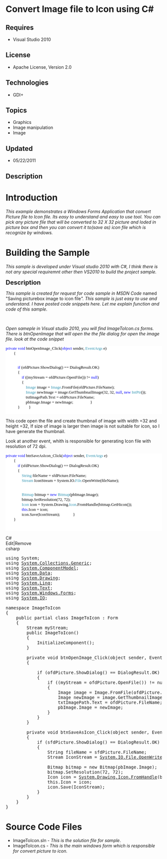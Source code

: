 # Convert Image file to Icon using C#
## Requires
- Visual Studio 2010
## License
- Apache License, Version 2.0
## Technologies
- GDI+
## Topics
- Graphics
- Image manipulation
- Image
## Updated
- 05/22/2011
## Description

<h1>Introduction</h1>
<p><em>This example </em><em>demonstrates a Windows Forms Application that convert Picture file to Icon file. Its easy to understand and easy to use tool. You can pick any picture file that will be converted to 32 X 32 picture and loded in picture box and then
 you can convert it to(save as) icon file which is recognize by windows.</em></p>
<h1><span>Building the Sample</span></h1>
<p><em>This sample is developed under Visual studio 2010 with C#, I think there is not any special requiremnt other then VS2010 to build the project sample.<br>
</em></p>
<p><span style="font-size:20px; font-weight:bold">Description</span></p>
<p><em>This sample is created for request for code sample in MSDN Code </em>named &quot;Saving picturebox image to icon file<em>&quot;. This sample is just easy to use and understand. I have posted code snippets here. Let me explain function and code of this sample.</em></p>
<p>&nbsp;</p>
<p><em>Open sameple in Visual studio 2010, you will find ImageToIcon.cs forms. There is btnOpenImage that will open the the file dialog for open the image file. look at the code snippet
</em></p>
<pre style="font-family:Consolas; font-size:13; color:black; background:white"><span style="color:blue">private</span>&nbsp;<span style="color:blue">void</span>&nbsp;btnOpenImage_Click(<span style="color:blue">object</span>&nbsp;sender,&nbsp;<span style="color:#2b91af">EventArgs</span>&nbsp;e)
&nbsp;&nbsp;&nbsp;&nbsp;&nbsp;&nbsp;&nbsp;&nbsp;{
 
&nbsp;&nbsp;&nbsp;&nbsp;&nbsp;&nbsp;&nbsp;&nbsp;&nbsp;&nbsp;&nbsp;&nbsp;<span style="color:blue">if</span>&nbsp;(ofdPicture.ShowDialog()&nbsp;==&nbsp;DialogResult.OK)
&nbsp;&nbsp;&nbsp;&nbsp;&nbsp;&nbsp;&nbsp;&nbsp;&nbsp;&nbsp;&nbsp;&nbsp;{
&nbsp;&nbsp;&nbsp;&nbsp;&nbsp;&nbsp;&nbsp;&nbsp;&nbsp;&nbsp;&nbsp;&nbsp;&nbsp;&nbsp;&nbsp;&nbsp;<span style="color:blue">if</span>&nbsp;((myStream&nbsp;=&nbsp;ofdPicture.OpenFile())&nbsp;!=&nbsp;<span style="color:blue">null</span>)
&nbsp;&nbsp;&nbsp;&nbsp;&nbsp;&nbsp;&nbsp;&nbsp;&nbsp;&nbsp;&nbsp;&nbsp;&nbsp;&nbsp;&nbsp;&nbsp;{
&nbsp;&nbsp;&nbsp;&nbsp;&nbsp;&nbsp;&nbsp;&nbsp;&nbsp;&nbsp;&nbsp;&nbsp;&nbsp;&nbsp;&nbsp;&nbsp;&nbsp;&nbsp;&nbsp;&nbsp;<span style="color:#2b91af">Image</span>&nbsp;image&nbsp;=&nbsp;<span style="color:#2b91af">Image</span>.FromFile(ofdPicture.FileName);
&nbsp;&nbsp;&nbsp;&nbsp;&nbsp;&nbsp;&nbsp;&nbsp;&nbsp;&nbsp;&nbsp;&nbsp;&nbsp;&nbsp;&nbsp;&nbsp;&nbsp;&nbsp;&nbsp;&nbsp;<span style="color:#2b91af">Image</span>&nbsp;newImage&nbsp;=&nbsp;image.GetThumbnailImage(32,&nbsp;32,&nbsp;<span style="color:blue">null</span>,&nbsp;<span style="color:blue">new</span>&nbsp;<span style="color:#2b91af">IntPtr</span>());
&nbsp;&nbsp;&nbsp;&nbsp;&nbsp;&nbsp;&nbsp;&nbsp;&nbsp;&nbsp;&nbsp;&nbsp;&nbsp;&nbsp;&nbsp;&nbsp;&nbsp;&nbsp;&nbsp;&nbsp;txtImagePath.Text&nbsp;=&nbsp;ofdPicture.FileName;
&nbsp;&nbsp;&nbsp;&nbsp;&nbsp;&nbsp;&nbsp;&nbsp;&nbsp;&nbsp;&nbsp;&nbsp;&nbsp;&nbsp;&nbsp;&nbsp;&nbsp;&nbsp;&nbsp;&nbsp;pbImage.Image&nbsp;=&nbsp;newImage;
&nbsp;&nbsp;&nbsp;&nbsp;&nbsp;&nbsp;&nbsp;&nbsp;&nbsp;&nbsp;&nbsp;&nbsp;&nbsp;&nbsp;&nbsp;&nbsp;}
&nbsp;&nbsp;&nbsp;&nbsp;&nbsp;&nbsp;&nbsp;&nbsp;&nbsp;&nbsp;&nbsp;&nbsp;}
&nbsp;&nbsp;&nbsp;&nbsp;&nbsp;&nbsp;&nbsp;&nbsp;}<em> <br></em></pre>
<p>This code open the file and create thumbnail of image with width =32 and height =32, If size of image is larger then image is not suitable for icon, so I have generate the thumbnail.</p>
<p>Look at another event, whith is responsible for generating Icon file with resolution of 72 dpi.</p>
<pre style="font-family:Consolas; font-size:13; color:black; background:white"><span style="color:blue">private</span>&nbsp;<span style="color:blue">void</span>&nbsp;btnSaveAsIcon_Click(<span style="color:blue">object</span>&nbsp;sender,&nbsp;<span style="color:#2b91af">EventArgs</span>&nbsp;e)
&nbsp;&nbsp;&nbsp;&nbsp;&nbsp;&nbsp;&nbsp;&nbsp;{
&nbsp;&nbsp;&nbsp;&nbsp;&nbsp;&nbsp;&nbsp;&nbsp;&nbsp;&nbsp;&nbsp;&nbsp;<span style="color:blue">if</span>&nbsp;(sfdPicture.ShowDialog()&nbsp;==&nbsp;DialogResult.OK)
&nbsp;&nbsp;&nbsp;&nbsp;&nbsp;&nbsp;&nbsp;&nbsp;&nbsp;&nbsp;&nbsp;&nbsp;{
&nbsp;&nbsp;&nbsp;&nbsp;&nbsp;&nbsp;&nbsp;&nbsp;&nbsp;&nbsp;&nbsp;&nbsp;&nbsp;&nbsp;&nbsp;&nbsp;<span style="color:#2b91af">String</span>&nbsp;fileName&nbsp;=&nbsp;sfdPicture.FileName;
&nbsp;&nbsp;&nbsp;&nbsp;&nbsp;&nbsp;&nbsp;&nbsp;&nbsp;&nbsp;&nbsp;&nbsp;&nbsp;&nbsp;&nbsp;&nbsp;<span style="color:#2b91af">Stream</span>&nbsp;IconStream&nbsp;=&nbsp;System.IO.<span style="color:#2b91af">File</span>.OpenWrite(fileName);
 
&nbsp;&nbsp;&nbsp;&nbsp;&nbsp;&nbsp;&nbsp;&nbsp;&nbsp;&nbsp;&nbsp;&nbsp;&nbsp;&nbsp;&nbsp;&nbsp;<span style="color:#2b91af">Bitmap</span>&nbsp;bitmap&nbsp;=&nbsp;<span style="color:blue">new</span>&nbsp;<span style="color:#2b91af">Bitmap</span>(pbImage.Image);
&nbsp;&nbsp;&nbsp;&nbsp;&nbsp;&nbsp;&nbsp;&nbsp;&nbsp;&nbsp;&nbsp;&nbsp;&nbsp;&nbsp;&nbsp;&nbsp;bitmap.SetResolution(72,&nbsp;72);
&nbsp;&nbsp;&nbsp;&nbsp;&nbsp;&nbsp;&nbsp;&nbsp;&nbsp;&nbsp;&nbsp;&nbsp;&nbsp;&nbsp;&nbsp;&nbsp;<span style="color:#2b91af">Icon</span>&nbsp;icon&nbsp;=&nbsp;System.Drawing.<span style="color:#2b91af">Icon</span>.FromHandle(bitmap.GetHicon());
&nbsp;&nbsp;&nbsp;&nbsp;&nbsp;&nbsp;&nbsp;&nbsp;&nbsp;&nbsp;&nbsp;&nbsp;&nbsp;&nbsp;&nbsp;&nbsp;<span style="color:blue">this</span>.Icon&nbsp;=&nbsp;icon;
&nbsp;&nbsp;&nbsp;&nbsp;&nbsp;&nbsp;&nbsp;&nbsp;&nbsp;&nbsp;&nbsp;&nbsp;&nbsp;&nbsp;&nbsp;&nbsp;icon.Save(IconStream);
&nbsp;&nbsp;&nbsp;&nbsp;&nbsp;&nbsp;&nbsp;&nbsp;&nbsp;&nbsp;&nbsp;&nbsp;}
&nbsp;&nbsp;&nbsp;&nbsp;&nbsp;&nbsp;&nbsp;&nbsp;}<br><br></pre>
<div class="scriptcode">
<div class="pluginEditHolder" pluginCommand="mceScriptCode">
<div class="title"><span>C#</span></div>
<div class="pluginLinkHolder"><span class="pluginEditHolderLink">Edit</span>|<span class="pluginRemoveHolderLink">Remove</span></div>
<span class="hidden">csharp</span>

<div class="preview">
<pre id="codePreview" class="csharp"><span class="cs__keyword">using</span>&nbsp;System;&nbsp;
<span class="cs__keyword">using</span>&nbsp;<a class="libraryLink" href="http://msdn.microsoft.com/en-US/library/System.Collections.Generic.aspx" target="_blank" title="Auto generated link to System.Collections.Generic">System.Collections.Generic</a>;&nbsp;
<span class="cs__keyword">using</span>&nbsp;<a class="libraryLink" href="http://msdn.microsoft.com/en-US/library/System.ComponentModel.aspx" target="_blank" title="Auto generated link to System.ComponentModel">System.ComponentModel</a>;&nbsp;
<span class="cs__keyword">using</span>&nbsp;<a class="libraryLink" href="http://msdn.microsoft.com/en-US/library/System.Data.aspx" target="_blank" title="Auto generated link to System.Data">System.Data</a>;&nbsp;
<span class="cs__keyword">using</span>&nbsp;<a class="libraryLink" href="http://msdn.microsoft.com/en-US/library/System.Drawing.aspx" target="_blank" title="Auto generated link to System.Drawing">System.Drawing</a>;&nbsp;
<span class="cs__keyword">using</span>&nbsp;<a class="libraryLink" href="http://msdn.microsoft.com/en-US/library/System.Linq.aspx" target="_blank" title="Auto generated link to System.Linq">System.Linq</a>;&nbsp;
<span class="cs__keyword">using</span>&nbsp;<a class="libraryLink" href="http://msdn.microsoft.com/en-US/library/System.Text.aspx" target="_blank" title="Auto generated link to System.Text">System.Text</a>;&nbsp;
<span class="cs__keyword">using</span>&nbsp;<a class="libraryLink" href="http://msdn.microsoft.com/en-US/library/System.Windows.Forms.aspx" target="_blank" title="Auto generated link to System.Windows.Forms">System.Windows.Forms</a>;&nbsp;
<span class="cs__keyword">using</span>&nbsp;<a class="libraryLink" href="http://msdn.microsoft.com/en-US/library/System.IO.aspx" target="_blank" title="Auto generated link to System.IO">System.IO</a>;&nbsp;
&nbsp;
<span class="cs__keyword">namespace</span>&nbsp;ImageToIcon&nbsp;
{&nbsp;
&nbsp;&nbsp;&nbsp;&nbsp;<span class="cs__keyword">public</span>&nbsp;partial&nbsp;<span class="cs__keyword">class</span>&nbsp;ImageToIcon&nbsp;:&nbsp;Form&nbsp;
&nbsp;&nbsp;&nbsp;&nbsp;{&nbsp;
&nbsp;&nbsp;&nbsp;&nbsp;&nbsp;&nbsp;&nbsp;&nbsp;Stream&nbsp;myStream;&nbsp;
&nbsp;&nbsp;&nbsp;&nbsp;&nbsp;&nbsp;&nbsp;&nbsp;<span class="cs__keyword">public</span>&nbsp;ImageToIcon()&nbsp;
&nbsp;&nbsp;&nbsp;&nbsp;&nbsp;&nbsp;&nbsp;&nbsp;{&nbsp;
&nbsp;&nbsp;&nbsp;&nbsp;&nbsp;&nbsp;&nbsp;&nbsp;&nbsp;&nbsp;&nbsp;&nbsp;InitializeComponent();&nbsp;
&nbsp;&nbsp;&nbsp;&nbsp;&nbsp;&nbsp;&nbsp;&nbsp;}&nbsp;
&nbsp;
&nbsp;&nbsp;&nbsp;&nbsp;&nbsp;&nbsp;&nbsp;&nbsp;<span class="cs__keyword">private</span>&nbsp;<span class="cs__keyword">void</span>&nbsp;btnOpenImage_Click(<span class="cs__keyword">object</span>&nbsp;sender,&nbsp;EventArgs&nbsp;e)&nbsp;
&nbsp;&nbsp;&nbsp;&nbsp;&nbsp;&nbsp;&nbsp;&nbsp;{&nbsp;
&nbsp;
&nbsp;&nbsp;&nbsp;&nbsp;&nbsp;&nbsp;&nbsp;&nbsp;&nbsp;&nbsp;&nbsp;&nbsp;<span class="cs__keyword">if</span>&nbsp;(ofdPicture.ShowDialog()&nbsp;==&nbsp;DialogResult.OK)&nbsp;
&nbsp;&nbsp;&nbsp;&nbsp;&nbsp;&nbsp;&nbsp;&nbsp;&nbsp;&nbsp;&nbsp;&nbsp;{&nbsp;
&nbsp;&nbsp;&nbsp;&nbsp;&nbsp;&nbsp;&nbsp;&nbsp;&nbsp;&nbsp;&nbsp;&nbsp;&nbsp;&nbsp;&nbsp;&nbsp;<span class="cs__keyword">if</span>&nbsp;((myStream&nbsp;=&nbsp;ofdPicture.OpenFile())&nbsp;!=&nbsp;<span class="cs__keyword">null</span>)&nbsp;
&nbsp;&nbsp;&nbsp;&nbsp;&nbsp;&nbsp;&nbsp;&nbsp;&nbsp;&nbsp;&nbsp;&nbsp;&nbsp;&nbsp;&nbsp;&nbsp;{&nbsp;
&nbsp;&nbsp;&nbsp;&nbsp;&nbsp;&nbsp;&nbsp;&nbsp;&nbsp;&nbsp;&nbsp;&nbsp;&nbsp;&nbsp;&nbsp;&nbsp;&nbsp;&nbsp;&nbsp;&nbsp;Image&nbsp;image&nbsp;=&nbsp;Image.FromFile(ofdPicture.FileName);&nbsp;
&nbsp;&nbsp;&nbsp;&nbsp;&nbsp;&nbsp;&nbsp;&nbsp;&nbsp;&nbsp;&nbsp;&nbsp;&nbsp;&nbsp;&nbsp;&nbsp;&nbsp;&nbsp;&nbsp;&nbsp;Image&nbsp;newImage&nbsp;=&nbsp;image.GetThumbnailImage(<span class="cs__number">32</span>,&nbsp;<span class="cs__number">32</span>,&nbsp;<span class="cs__keyword">null</span>,&nbsp;<span class="cs__keyword">new</span>&nbsp;IntPtr());&nbsp;
&nbsp;&nbsp;&nbsp;&nbsp;&nbsp;&nbsp;&nbsp;&nbsp;&nbsp;&nbsp;&nbsp;&nbsp;&nbsp;&nbsp;&nbsp;&nbsp;&nbsp;&nbsp;&nbsp;&nbsp;txtImagePath.Text&nbsp;=&nbsp;ofdPicture.FileName;&nbsp;
&nbsp;&nbsp;&nbsp;&nbsp;&nbsp;&nbsp;&nbsp;&nbsp;&nbsp;&nbsp;&nbsp;&nbsp;&nbsp;&nbsp;&nbsp;&nbsp;&nbsp;&nbsp;&nbsp;&nbsp;pbImage.Image&nbsp;=&nbsp;newImage;&nbsp;
&nbsp;&nbsp;&nbsp;&nbsp;&nbsp;&nbsp;&nbsp;&nbsp;&nbsp;&nbsp;&nbsp;&nbsp;&nbsp;&nbsp;&nbsp;&nbsp;}&nbsp;
&nbsp;&nbsp;&nbsp;&nbsp;&nbsp;&nbsp;&nbsp;&nbsp;&nbsp;&nbsp;&nbsp;&nbsp;}&nbsp;
&nbsp;&nbsp;&nbsp;&nbsp;&nbsp;&nbsp;&nbsp;&nbsp;}&nbsp;
&nbsp;
&nbsp;&nbsp;&nbsp;&nbsp;&nbsp;&nbsp;&nbsp;&nbsp;<span class="cs__keyword">private</span>&nbsp;<span class="cs__keyword">void</span>&nbsp;btnSaveAsIcon_Click(<span class="cs__keyword">object</span>&nbsp;sender,&nbsp;EventArgs&nbsp;e)&nbsp;
&nbsp;&nbsp;&nbsp;&nbsp;&nbsp;&nbsp;&nbsp;&nbsp;{&nbsp;
&nbsp;&nbsp;&nbsp;&nbsp;&nbsp;&nbsp;&nbsp;&nbsp;&nbsp;&nbsp;&nbsp;&nbsp;<span class="cs__keyword">if</span>&nbsp;(sfdPicture.ShowDialog()&nbsp;==&nbsp;DialogResult.OK)&nbsp;
&nbsp;&nbsp;&nbsp;&nbsp;&nbsp;&nbsp;&nbsp;&nbsp;&nbsp;&nbsp;&nbsp;&nbsp;{&nbsp;
&nbsp;&nbsp;&nbsp;&nbsp;&nbsp;&nbsp;&nbsp;&nbsp;&nbsp;&nbsp;&nbsp;&nbsp;&nbsp;&nbsp;&nbsp;&nbsp;String&nbsp;fileName&nbsp;=&nbsp;sfdPicture.FileName;&nbsp;
&nbsp;&nbsp;&nbsp;&nbsp;&nbsp;&nbsp;&nbsp;&nbsp;&nbsp;&nbsp;&nbsp;&nbsp;&nbsp;&nbsp;&nbsp;&nbsp;Stream&nbsp;IconStream&nbsp;=&nbsp;<a class="libraryLink" href="http://msdn.microsoft.com/en-US/library/System.IO.File.OpenWrite.aspx" target="_blank" title="Auto generated link to System.IO.File.OpenWrite">System.IO.File.OpenWrite</a>(fileName);&nbsp;
&nbsp;
&nbsp;&nbsp;&nbsp;&nbsp;&nbsp;&nbsp;&nbsp;&nbsp;&nbsp;&nbsp;&nbsp;&nbsp;&nbsp;&nbsp;&nbsp;&nbsp;Bitmap&nbsp;bitmap&nbsp;=&nbsp;<span class="cs__keyword">new</span>&nbsp;Bitmap(pbImage.Image);&nbsp;
&nbsp;&nbsp;&nbsp;&nbsp;&nbsp;&nbsp;&nbsp;&nbsp;&nbsp;&nbsp;&nbsp;&nbsp;&nbsp;&nbsp;&nbsp;&nbsp;bitmap.SetResolution(<span class="cs__number">72</span>,&nbsp;<span class="cs__number">72</span>);&nbsp;
&nbsp;&nbsp;&nbsp;&nbsp;&nbsp;&nbsp;&nbsp;&nbsp;&nbsp;&nbsp;&nbsp;&nbsp;&nbsp;&nbsp;&nbsp;&nbsp;Icon&nbsp;icon&nbsp;=&nbsp;<a class="libraryLink" href="http://msdn.microsoft.com/en-US/library/System.Drawing.Icon.FromHandle.aspx" target="_blank" title="Auto generated link to System.Drawing.Icon.FromHandle">System.Drawing.Icon.FromHandle</a>(bitmap.GetHicon());&nbsp;
&nbsp;&nbsp;&nbsp;&nbsp;&nbsp;&nbsp;&nbsp;&nbsp;&nbsp;&nbsp;&nbsp;&nbsp;&nbsp;&nbsp;&nbsp;&nbsp;<span class="cs__keyword">this</span>.Icon&nbsp;=&nbsp;icon;&nbsp;
&nbsp;&nbsp;&nbsp;&nbsp;&nbsp;&nbsp;&nbsp;&nbsp;&nbsp;&nbsp;&nbsp;&nbsp;&nbsp;&nbsp;&nbsp;&nbsp;icon.Save(IconStream);&nbsp;
&nbsp;&nbsp;&nbsp;&nbsp;&nbsp;&nbsp;&nbsp;&nbsp;&nbsp;&nbsp;&nbsp;&nbsp;}&nbsp;
&nbsp;&nbsp;&nbsp;&nbsp;&nbsp;&nbsp;&nbsp;&nbsp;}&nbsp;
&nbsp;&nbsp;&nbsp;&nbsp;}&nbsp;
}&nbsp;
</pre>
</div>
</div>
</div>
<h1><span>Source Code Files</span></h1>
<ul>
<li>ImageToIcon.sln - <em>This is the solution file for sample</em>. </li><li>ImageToIcon.cs<em> - This is the main windows form which is responsible for convert picture to icon.</em>
</li></ul>
